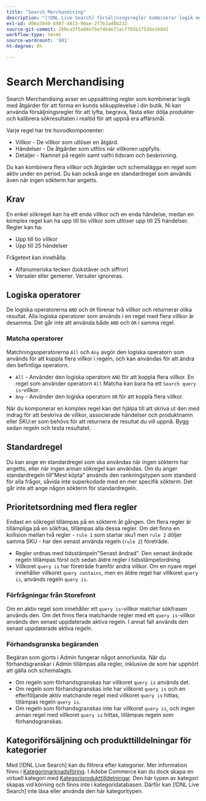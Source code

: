 ```yaml
---
title: "Search Merchandising"
description: "[!DNL Live Search] försäljningsregler kombinerar logik med åtgärder för att forma shoppingupplevelsen."
exl-id: d06a3040-6987-4813-90ae-2f7b3ad0b232
source-git-commit: 2b0ca3f5a68e75ef4b4e71ac7705b17534e16845
workflow-type: tm+mt
source-wordcount: '681'
ht-degree: 0%

---
```


# Search Merchandising

Search Merchandising avser en uppsättning regler som kombinerar logik med åtgärder för att forma en kunds sökupplevelse i din butik. Ni kan använda försäljningsregler för att lyfta, begrava, fästa eller dölja produkter och kalibrera sökresultaten i realtid för att uppnå era affärsmål.

Varje regel har tre huvudkomponenter:

* Villkor - De villkor som utlöser en åtgärd.
* Händelser - De åtgärder som utförs när villkoren uppfylls.
* Detaljer - Namnet på regeln samt valfri tidsram och beskrivning.

Du kan kombinera flera villkor och åtgärder och schemalägga en regel som aktiv under en period. Du kan också ange en standardregel som används även när ingen sökterm har angetts.

## Krav

En enkel sökregel kan ha ett enda villkor och en enda händelse, medan en komplex regel kan ha upp till tio villkor som utlöser upp till 25 händelser.
Regler kan ha:

* Upp till tio villkor
* Upp till 25 händelser

Frågetext kan innehålla:

* Alfanumeriska tecken (bokstäver och siffror)
* Versaler eller gemener. Versaler ignoreras.

## Logiska operatorer

De logiska operatorerna `AND` och `OR` förenar två villkor och returnerar olika resultat. Alla logiska operatorer som används i en regel med flera villkor är desamma. Det går inte att använda både `AND` och `OR` i samma regel.

### Matcha operatorer

Matchningsoperatorerna `All` och `Any` avgör den logiska operatorn som används för att koppla flera villkor i regeln, och kan användas för att ändra den befintliga operatorn.

* `All` - Använder den logiska operatorn `AND` för att koppla flera villkor. En regel som använder operatorn `All` Matcha kan bara ha ett `Search query is`-villkor.
* `Any` - Använder den logiska operatorn `OR` för att koppla flera villkor.

När du komponerar en komplex regel kan det hjälpa till att skriva ut den med indrag för att beskriva de villkor, associerade händelser och produktnamn eller SKU:er som behövs för att returnera de resultat du vill uppnå. Bygg sedan regeln och testa resultatet.

## Standardregel

Du kan ange en standardregel som ska användas när ingen sökterm har angetts, eller när ingen annan sökregel kan användas. Om du anger standardregeln till&quot;Mest köpta&quot; används den rankningstypen som standard för alla frågor, såvida inte superkodade med en mer specifik sökterm. Det går inte att ange någon sökterm för standardregeln.

## Prioritetsordning med flera regler

Endast en sökregel tillämpas på en sökterm åt gången.
Om flera regler är tillämpliga på en sökfras, tillämpas alla dessa regler. Om det finns en kollision mellan två regler - `rule 1` som startar sku1 men `rule 2` döljer samma SKU - har den senast använda regeln (`rule 2`) företräde.

* Regler ordnas med tidsstämpeln&quot;Senast ändrad&quot;. Den senast ändrade regeln tillämpas först och sedan äldre regler i tidsstämpelordning.
* Villkoret `query is` har företräde framför andra villkor. Om en nyare regel innehåller villkoret `query contains`, men en äldre regel har villkoret `query is`, används regeln `query is`.

### Förfrågningar från Storefront

Om en aktiv regel som innehåller ett `query is`-villkor matchar sökfrasen används den. Om det finns flera matchande regler med ett `query is`-villkor används den senast uppdaterade aktiva regeln.
I annat fall används den senast uppdaterade aktiva regeln.

### Förhandsgranska begäranden

Begäran som gjorts i Admin fungerar något annorlunda. När du förhandsgranskar i Admin tillämpas alla regler, inklusive de som har upphört att gälla och schemalagts.

* Om regeln som förhandsgranskas har villkoret `query is` används det.
* Om regeln som förhandsgranskas inte har villkoret `query is` och en efterföljande aktiv matchande regel med villkoret `query is` hittas, tillämpas regeln `query is`.
* Om regeln som förhandsgranskas inte har villkoret `query is`, och ingen annan regel med villkoret `query is` hittas, tillämpas regeln som förhandsgranskas.

## Kategoriförsäljning och produkttilldelningar för kategorier

Med [!DNL Live Search] kan du filtrera efter kategorier. Mer information finns i [Kategorimarknadsföring](category-merch.md).
I Adobe Commerce kan du dock skapa en virtuell kategori med [Kategoriprodukttilldelningar](https://experienceleague.adobe.com/docs/commerce-admin/catalog/categories/products-in-category/categories-product-assignments.html). Den här typen av kategori skapas vid körning och finns inte i kategoridatabasen. Därför kan [!DNL Live Search] inte läsa eller använda den här kategoritypen.
